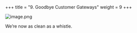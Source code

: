 +++
title = "9. Goodbye Customer Gateways"
weight = 9
+++


![image.png](/images/008-viii-clean-it-up/41-758424-image.png)


We’re now as clean as a whistle. 


